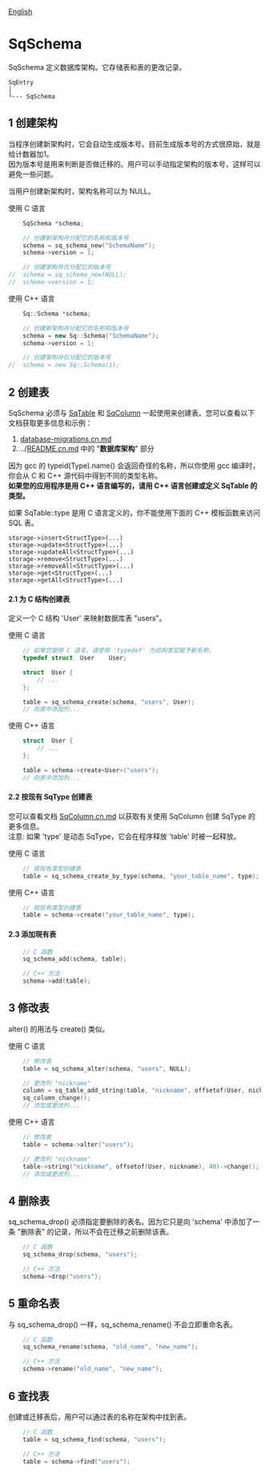 ﻿[English](SqSchema.md)

# SqSchema

SqSchema 定义数据库架构。它存储表和表的更改记录。

	SqEntry
	│
	└--- SqSchema

## 1 创建架构

当程序创建新架构时，它会自动生成版本号。目前生成版本号的方式很原始，就是给计数器加1。  
因为版本号是用来判断是否做迁移的。用户可以手动指定架构的版本号，这样可以避免一些问题。  
  
当用户创建新架构时，架构名称可以为 NULL。  
  
使用 C 语言

```c
	SqSchema *schema;

	// 创建新架构并分配它的名称和版本号
	schema = sq_schema_new("SchemaName");
	schema->version = 1;

	// 创建架构并仅分配它的版本号
//	schema = sq_schema_new(NULL);
//	schema->version = 1;
```

使用 C++ 语言

```c++
	Sq::Schema *schema;

	// 创建新架构并分配它的名称和版本号
	schema = new Sq::Schema("SchemaName");
	schema->version = 1;

	// 创建架构并仅分配它的版本号
//	schema = new Sq::Schema(1);
```

## 2 创建表

SqSchema 必须与 [SqTable](SqTable.cn.md) 和 [SqColumn](SqColumn.cn.md) 一起使用来创建表。您可以查看以下文档获取更多信息和示例：  
1. [database-migrations.cn.md](database-migrations.cn.md)
2. ../[README.cn.md](../README.cn.md#数据库架构) 中的 "**数据库架构**" 部分
  
因为 gcc 的 typeid(Type).name() 会返回奇怪的名称，所以你使用 gcc 编译时，你会从 C 和 C++ 源代码中得到不同的类型名称。  
**如果您的应用程序是用 C++ 语言编写的，请用 C++ 语言创建或定义 SqTable 的类型。**  
  
如果 SqTable::type 是用 C 语言定义的，你不能使用下面的 C++ 模板函数来访问 SQL 表。

	storage->insert<StructType>(...)
	storage->update<StructType>(...)
	storage->updateAll<StructType>(...)
	storage->remove<StructType>(...)
	storage->removeAll<StructType>(...)
	storage->get<StructType>(...)
	storage->getAll<StructType>(...)

#### 2.1 为 C 结构创建表

定义一个 C 结构 'User' 来映射数据库表 "users"。  
  
使用 C 语言

```c
	// 如果您使用 C 语言，请使用 'typedef' 为结构类型赋予新名称。
	typedef struct  User    User;

	struct  User {
		// ...
	};

	table = sq_schema_create(schema, "users", User);
	// 向表中添加列...
```

使用 C++ 语言

```c++
	struct  User {
		// ...
	};

	table = schema->create<User>("users");
	// 向表中添加列...
```

#### 2.2 按现有 SqType 创建表

您可以查看文档 [SqColumn.cn.md](SqColumn.cn.md) 以获取有关使用 SqColumn 创建 SqType 的更多信息。  
注意: 如果 'type' 是动态 SqType，它会在程序释放 'table' 时被一起释放。  
  
使用 C 语言

```c
	// 按现有类型创建表
	table = sq_schema_create_by_type(schema, "your_table_name", type);
```

使用 C++ 语言

```c++
	// 按现有类型创建表
	table = schema->create("your_table_name", type);
```

#### 2.3 添加現有表

```c++
	// C 函数
	sq_schema_add(schema, table);

	// C++ 方法
	schema->add(table);
```

## 3 修改表

alter() 的用法与 create() 类似。  
  
使用 C 语言

```c
	// 修改表
	table = sq_schema_alter(schema, "users", NULL);

	// 更改列 "nickname"
	column = sq_table_add_string(table, "nickname", offsetof(User, nickname), 40);
	sq_column_change();
	// 添加或更改列...
```

使用 C++ 语言

```c++
	// 修改表
	table = schema->alter("users");

	// 更改列 "nickname"
	table->string("nickname", offsetof(User, nickname), 40)->change();
	// 添加或更改列...
```

## 4 删除表

sq_schema_drop() 必须指定要删除的表名。因为它只是向 'schema' 中添加了一条 "删除表" 的记录，所以不会在迁移之前删除该表。

```c++
	// C 函数
	sq_schema_drop(schema, "users");

	// C++ 方法
	schema->drop("users");
```

## 5 重命名表

与 sq_schema_drop() 一样，sq_schema_rename() 不会立即重命名表。

```c++
	// C 函数
	sq_schema_rename(schema, "old_name", "new_name");

	// C++ 方法
	schema->rename("old_name", "new_name");
```

## 6 查找表

创建或迁移表后，用户可以通过表的名称在架构中找到表。

```c++
	// C 函数
	table = sq_schema_find(schema, "users");

	// C++ 方法
	table = schema->find("users");
```
